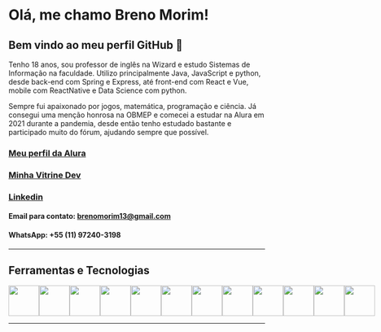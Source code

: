 # Olá, me chamo Breno Morim! 
## Bem vindo ao meu perfil GitHub 👋

Tenho 18 anos, sou professor de inglês na Wizard e estudo Sistemas de Informação na faculdade. Utilizo principalmente Java, JavaScript e python, desde back-end com Spring e Express, até front-end com React e Vue, mobile com ReactNative e Data Science com python. 

Sempre fui apaixonado por jogos, matemática, programação e ciência. Já consegui uma menção honrosa na OBMEP e comecei a estudar na Alura em 2021 durante a pandemia, desde então tenho estudado bastante e participado muito do fórum, ajudando sempre que possível. 

### [Meu perfil da Alura](https://cursos.alura.com.br/user/brenomorim13)

### [Minha Vitrine Dev](https://cursos.alura.com.br/vitrinedev/brenomorim13)

### [Linkedin](https://www.linkedin.com/in/brenomorim/)

#### Email para contato: brenomorim13@gmail.com

#### WhatsApp: +55 (11) 97240-3198
---

## Ferramentas e Tecnologias

<div style="display: flex; flex-direction: row;">
  <img height="60" width="60" src="https://cdn.jsdelivr.net/gh/devicons/devicon/icons/javascript/javascript-original.svg" />
  <img height="60" width="60" src="https://cdn.jsdelivr.net/gh/devicons/devicon/icons/typescript/typescript-original.svg" />
  <img height="60" width="60" src="https://cdn.jsdelivr.net/gh/devicons/devicon/icons/nodejs/nodejs-original.svg" />
  <img height="60" width="60" src="https://cdn.jsdelivr.net/gh/devicons/devicon/icons/react/react-original.svg" />
  <img height="60" width="60" src="https://cdn.jsdelivr.net/gh/devicons/devicon/icons/vuejs/vuejs-original.svg" />
  <img height="60" width="60" src="https://cdn.jsdelivr.net/gh/devicons/devicon/icons/python/python-original.svg" />
  <img height="60" width="60" src="https://cdn.jsdelivr.net/gh/devicons/devicon/icons/django/django-plain.svg" />
  <img height="60" width="60" src="https://cdn.jsdelivr.net/gh/devicons/devicon/icons/jupyter/jupyter-original-wordmark.svg" />
  <img height="60" width="60" src="https://cdn.jsdelivr.net/gh/devicons/devicon/icons/java/java-original.svg" />
  <img height="60" width="60" src="https://cdn.jsdelivr.net/gh/devicons/devicon/icons/spring/spring-plain-wordmark.svg" />
  <img height="60" width="60" src="https://cdn.jsdelivr.net/gh/devicons/devicon/icons/html5/html5-plain-wordmark.svg" />
  <img height="60" width="60" src="https://cdn.jsdelivr.net/gh/devicons/devicon/icons/css3/css3-plain-wordmark.svg" />
</div>

---
